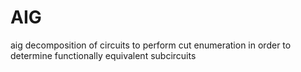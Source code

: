 AIG
===

aig decomposition of circuits to perform cut enumeration in order to determine functionally equivalent subcircuits
